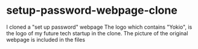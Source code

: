 # setup-password-webpage-clone
I cloned a "set up password" webpage
The logo which contains "Yokio", is the logo of my future tech startup in the clone. 
The picture of the original webpage is included in the files

